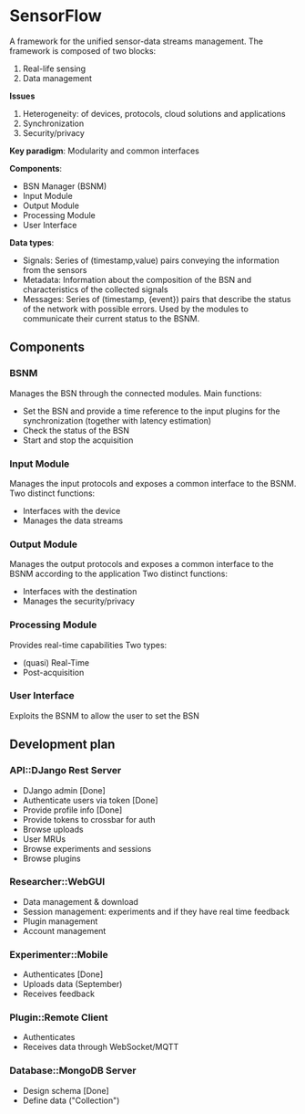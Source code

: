 # SensorFlow
A framework for the unified sensor-data streams management.
The framework is composed of two blocks:
1. Real-life sensing
2. Data management

**Issues**
1. Heterogeneity: of devices, protocols, cloud solutions and applications
2. Synchronization
3. Security/privacy

**Key paradigm**: Modularity and common interfaces

**Components**:
* BSN Manager (BSNM)
* Input Module
* Output Module
* Processing Module
* User Interface

**Data types**:
* Signals: Series of (timestamp,value) pairs conveying the information from the sensors
* Metadata: Information about the composition of the BSN and characteristics of the collected signals
* Messages: Series of (timestamp, {event}) pairs that describe the status of the network with possible errors. Used by the modules to communicate their current status to the BSNM.

## Components
### BSNM
Manages the BSN through the connected modules.
Main functions:
* Set the BSN and provide a time reference to the input plugins for the synchronization (together with latency estimation)
* Check the status of the BSN
* Start and stop the acquisition

### Input Module
Manages the input protocols and exposes a common interface to the BSNM.
Two distinct functions:
* Interfaces with the device
* Manages the data streams

### Output Module
Manages the output protocols and exposes a common interface to the BSNM according to the application
Two distinct functions:
* Interfaces with the destination
* Manages the security/privacy

### Processing Module
Provides real-time capabilities
Two types:
* (quasi) Real-Time
* Post-acquisition

### User Interface
Exploits the BSNM to allow the user to set the BSN

## Development plan
### API::DJango Rest Server
* DJango admin [Done]
* Authenticate users via token [Done]
* Provide profile info [Done]
* Provide tokens to crossbar for auth
* Browse uploads
* User MRUs
* Browse experiments and sessions
* Browse plugins

### Researcher::WebGUI
* Data management & download
* Session management: experiments and if they have real time feedback
* Plugin management
* Account management

### Experimenter::Mobile
* Authenticates [Done]
* Uploads data (September)
* Receives feedback

### Plugin::Remote Client
* Authenticates
* Receives data through WebSocket/MQTT

### Database::MongoDB Server
* Design schema [Done]
* Define data ("Collection")
